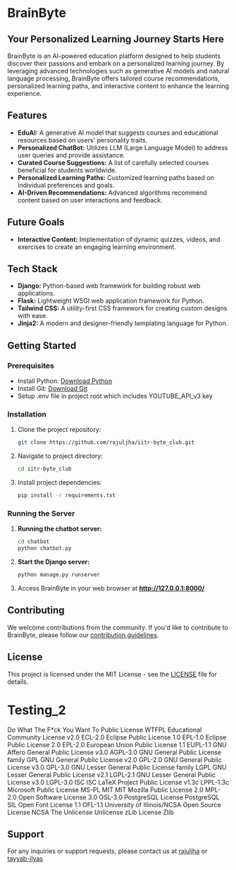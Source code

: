 # BrainByte 
## Your Personalized Learning Journey Starts Here
 
BrainByte is an AI-powered education platform designed to help students discover their passions and embark on a personalized learning journey. By leveraging advanced technologies such as generative AI models and natural language processing, BrainByte offers tailored course recommendations, personalized learning paths, and interactive content to enhance the learning experience.

## Features

- **EduAI:** A generative AI model that suggests courses and educational resources based on users' personality traits.
- **Personalized ChatBot:** Utilizes LLM (Large Language Model) to address user queries and provide assistance.
- **Curated Course Suggestions:** A list of carefully selected courses beneficial for students worldwide.
- **Personalized Learning Paths:** Customized learning paths based on individual preferences and goals.
- **AI-Driven Recommendations:** Advanced algorithms recommend content based on user interactions and feedback.

## Future Goals

- **Interactive Content:** Implementation of dynamic quizzes, videos, and exercises to create an engaging learning environment.

## Tech Stack

- **Django:** Python-based web framework for building robust web applications.
- **Flask:** Lightweight WSGI web application framework for Python.
- **Tailwind CSS:** A utility-first CSS framework for creating custom designs with ease.
- **Jinja2:** A modern and designer-friendly templating language for Python.

## Getting Started
<!--  -->
### Prerequisites

- Install Python: [Download Python](https://www.python.org/downloads/)
- Install Git: [Download Git](https://git-scm.com/downloads)
- Setup .env file in project root which includes YOUTUBE_API_v3 key

### Installation

1. Clone the project repository:
   ```bash
   git clone https://github.com/rajuljha/iitr-byte_club.git

2. Navigate to project directory:
    ```bash
    cd iitr-byte_club

3. Install project dependencies:
    ```bash
    pip install -r requirements.txt

### Running the Server
1. **Running the chatbot server:**
    ```bash
    cd chatbot
    python chatbot.py

2. **Start the Django server:**
    ```bash
    python manage.py runserver

3. Access BrainByte in your web browser at **http://127.0.0.1:8000/**

## Contributing

We welcome contributions from the community. If you'd like to contribute to BrainByte, please follow our [contribution guidelines](CONTRIBUTING.md).

## License
<!-- For testing : 
Academic Free License v3.0	AFL-3.0
Apache license 2.0	Apache-2.0
Artistic license 2.0	Artistic-2.0
Boost Software License 1.0	BSL-1.0
BSD 2-clause "Simplified" license	BSD-2-Clause
BSD 3-clause "New" or "Revised" license	BSD-3-Clause
BSD 3-clause Clear license	BSD-3-Clause-Clear
BSD 4-clause "Original" or "Old" license	BSD-4-Clause
BSD Zero-Clause license	0BSD
Creative Commons license family	CC
Creative Commons Zero v1.0 Universal	CC0-1.0
Creative Commons Attribution 4.0	CC-BY-4.0
Creative Commons Attribution ShareAlike 4.0	CC-BY-SA-4.0

--> 
This project is licensed under the MIT License - see the [LICENSE](LICENSE) file for details.

# Testing_2
Do What The F*ck You Want To Public License	WTFPL
Educational Community License v2.0	ECL-2.0
Eclipse Public License 1.0	EPL-1.0
Eclipse Public License 2.0	EPL-2.0
European Union Public License 1.1	EUPL-1.1
GNU Affero General Public License v3.0	AGPL-3.0
GNU General Public License family	GPL
GNU General Public License v2.0	GPL-2.0
GNU General Public License v3.0	GPL-3.0
GNU Lesser General Public License family	LGPL
GNU Lesser General Public License v2.1	LGPL-2.1
GNU Lesser General Public License v3.0	LGPL-3.0
ISC	ISC
LaTeX Project Public License v1.3c	LPPL-1.3c
Microsoft Public License	MS-PL
MIT	MIT
Mozilla Public License 2.0	MPL-2.0
Open Software License 3.0	OSL-3.0
PostgreSQL License	PostgreSQL
SIL Open Font License 1.1	OFL-1.1
University of Illinois/NCSA Open Source License	NCSA
The Unlicense	Unlicense
zLib License	Zlib
## Support

For any inquiries or support requests, please contact us at [rajuljha](https://github.com/rajuljha) or [tayyab-ilyas](https://github.com/tayyab-ilyas)
